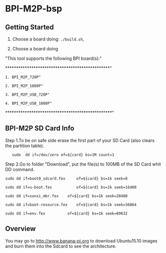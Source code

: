 # BPI-M2P-bsp

Getting Started
---------------

1. Choose a board doing:
   `./build.sh`,

2. Choose a board doing

"This tool supports the following BPI board(s):"

************************************************"

	1. BPI_M2P_720P"

	2. BPI_M2P_1080P"
	
	3. BPI_M2P_USB_720P"
	
	4. BPI_M2P_USB_1080P"
	
*************************************************"


BPI-M2P SD Card Info
--------------------

Step 1.To be on safe side erase the first part of your SD Card (also clears the partition table).


       sudo  dd if=/dev/zero of=${card} bs=1M count=1

Step 2.Go to folder "Download", put the file(s) to 100MB of the SD Card whit DD command.



	sudo dd if=boot0_sdcard.fex     of=${card} bs=1k seek=8

	sudo dd if=u-boot.fex 	        of=${card} bs=1k seek=16400

	sudo dd if=sunxi_mbr.fex    of=${card} bs=1k seek=20480

	sudo dd if=boot-resource.fex    of=${card} bs=1k seek=36864

	sudo dd if=env.fex          of=${card} bs=1k seek=69632
	

Overview
--------
You may go to http://www.banana-pi.org to download Ubuntu15.10 images and burn them into the Sdcard to see the architecture.





